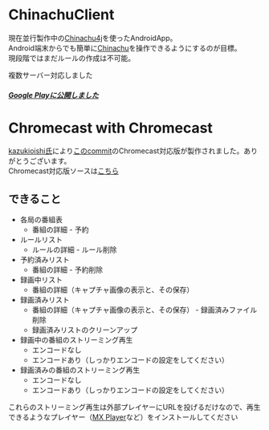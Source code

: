 # ChinachuClient
現在並行製作中の[Chinachu4j](https://github.com/sugtao4423/Chinachu4j)を使ったAndroidApp。  
Android端末からでも簡単に[Chinachu](https://github.com/kanreisa/Chinachu/)を操作できるようにするのが目標。  
現段階ではまだルールの作成は不可能。

複数サーバー対応しました

##### [Google Playに公開しました](https://play.google.com/store/apps/details?id=com.tao.chinachuclient)

# Chromecast with Chromecast
[kazukioishi氏](https://github.com/kazukioishi/)により[このcommit](https://github.com/sugtao4423/ChinachuClient/commit/bd837b69c22496f5d605a534edff3d64cb634c67)のChromecast対応版が製作されました。ありがとうございます。  
Chromecast対応版ソースは[こちら](https://github.com/kazukioishi/ChinachuClient)

## できること
* 各局の番組表
  * 番組の詳細 - 予約
* ルールリスト
  * ルールの詳細 - ルール削除
* 予約済みリスト
  * 番組の詳細 - 予約削除
* 録画中リスト
  * 番組の詳細（キャプチャ画像の表示と、その保存）
* 録画済みリスト
  * 番組の詳細（キャプチャ画像の表示と、その保存） - 録画済みファイル削除
  * 録画済みリストのクリーンアップ
* 録画中の番組のストリーミング再生
  * エンコードなし
  * エンコードあり（しっかりエンコードの設定をしてください）
* 録画済みの番組のストリーミング再生
  * エンコードなし
  * エンコードあり（しっかりエンコードの設定をしてください）

これらのストリーミング再生は外部プレイヤーにURLを投げるだけなので、再生できるようなプレイヤー（[MX Player](https://play.google.com/store/apps/details?id=com.mxtech.videoplayer.ad)など）をインストールしてください
